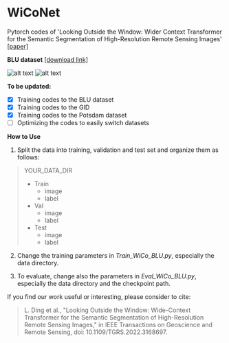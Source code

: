 # WiCoNet
Pytorch codes of 'Looking Outside the Window: Wider Context Transformer for the Semantic Segmentation of High-Resolution Remote Sensing Images' [[paper]](https://doi.org/10.1109/TGRS.2022.3168697)

**BLU dataset** [[download link]](https://rslab.disi.unitn.it/dataset/BLU/)

![alt text](https://github.com/ggsDing/WiCoNet/blob/main/WiCoNet.png)
![alt text](https://github.com/ggsDing/WiCoNet/blob/main/data_BLU.png)

**To be updated:**
- [x] Training codes to the BLU dataset
- [x] Training codes to the GID
- [x] Training codes to the Potsdam dataset
- [ ] Optimizing the codes to easily switch datasets

**How to Use**
1. Split the data into training, validation and test set and organize them as follows:

>YOUR_DATA_DIR
>  - Train
>    - image
>    - label
>  - Val
>    - image
>    - label
>  - Test
>    - image
>    - label

2. Change the training parameters in *Train_WiCo_BLU.py*, especially the data directory.

3. To evaluate, change also the parameters in *Eval_WiCo_BLU.py*, especially the data directory and the checkpoint path.

If you find our work useful or interesting, please consider to cite:
> L. Ding et al., "Looking Outside the Window: Wide-Context Transformer for the Semantic Segmentation of High-Resolution Remote Sensing Images," in IEEE Transactions on Geoscience and Remote Sensing, doi: 10.1109/TGRS.2022.3168697.
